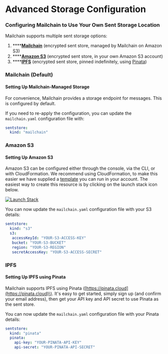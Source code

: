 # Advanced Storage Configuration

### Configuring Mailchain to Use Your Own Sent Storage Location

Mailchain supports multiple sent storage options:

1. \*\*\*\*[**Mailchain**](advanced-storage-configuration.md#mailchain) \(encrypted sent store, managed by Mailchain on Amazon S3\)
2. \*\*\*\*[**Amazon S3**](advanced-storage-configuration.md#amazon-s3) \(encrypted sent store, in your own Amazon S3 account\)
3. \*\*\*\*[**IPFS**](advanced-storage-configuration.md#ipfs) \(encrypted sent store, pinned indefinitely, using [Pinata](https://pinata.cloud)\)

### Mailchain \(Default\)

#### **Setting Up Mailchain-Managed Storage**

For convenience, Mailchain provides a storage endpoint for messages. This is configured by default.

If you need to re-apply the configuration, you can update the `mailchain.yaml` configuration file with:

```yaml
sentstore:
  kind: "mailchain"
```

### Amazon S3

#### Setting Up Amazon S3

Amazon S3 can be configured either through the console, via the CLI, or with CloudFormation. We recommend using CloudFormation, to make this easier we have supplied a [template](https://github.com/mailchain/sent-storage-s3) you can run in your account. The easiest way to create this resource is by clicking on the launch stack icon below.

[![Launch Stack](https://s3.amazonaws.com/cloudformation-examples/cloudformation-launch-stack.png)](https://console.aws.amazon.com/cloudformation/home?region=us-east-1#/stacks/new?stackName=mailchain-sent-storage&templateURL=https://s3.amazonaws.com/mailchain-sent-storage-s3-cloudformation-template/output.yaml)

You can now update the `mailchain.yaml` configuration file with your S3 details:

```yaml
sentstore:
  kind: "s3"
  s3:
   accessKeyId: "YOUR-S3-ACCESS-KEY"
   bucket: "YOUR-S3-BUCKET"
   region: "YOUR-S3-REGION"
   secretAccessKey: "YOUR-S3-ACCESS-SECRET"
```

### IPFS

#### Setting Up IPFS using Pinata

Mailchain supports IPFS using Pinata \([https://pinata.cloud](https://pinata.cloud)\). It's easy to get started, simply sign up \(and confirm your email address\), then get your API key and API secret to use Pinata as the sent store.

You can now update the `mailchain.yaml` configuration file with your Pinata details:

```yaml
sentstore:
  kind: "pinata"
  pinata:
    api-key: "YOUR-PINATA-API-KEY"
    api-secret: "YOUR-PINATA-API-SECRET"
```

